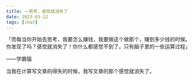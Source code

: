 ```yaml
---
title: 一思考，感觉就消失了
date: 2023-03-12
tags: [chat]
---
```


「而每当你开始去思考，我要怎么赚钱，我要做这个做那个，赚到多少钱的时候。你发现了吗？感觉就消失了！你什么都感觉不到了。只有脑子里的一些运算过程」

——学霸猫

当我在计算写文章的得失的时候，我写文章的那个感觉就消失了。